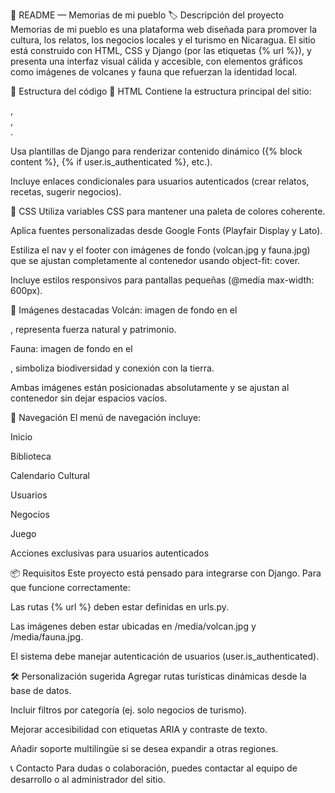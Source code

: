 📘 README — Memorias de mi pueblo
🏷️ Descripción del proyecto
Memorias de mi pueblo es una plataforma web diseñada para promover la cultura, los relatos, los negocios locales y el turismo en Nicaragua. El sitio está construido con HTML, CSS y Django (por las etiquetas {% url %}), y presenta una interfaz visual cálida y accesible, con elementos gráficos como imágenes de volcanes y fauna que refuerzan la identidad local.

🧱 Estructura del código
🔹 HTML
Contiene la estructura principal del sitio: <nav>, <main>, <footer>.

Usa plantillas de Django para renderizar contenido dinámico ({% block content %}, {% if user.is_authenticated %}, etc.).

Incluye enlaces condicionales para usuarios autenticados (crear relatos, recetas, sugerir negocios).

🔹 CSS
Utiliza variables CSS para mantener una paleta de colores coherente.

Aplica fuentes personalizadas desde Google Fonts (Playfair Display y Lato).

Estiliza el nav y el footer con imágenes de fondo (volcan.jpg y fauna.jpg) que se ajustan completamente al contenedor usando object-fit: cover.

Incluye estilos responsivos para pantallas pequeñas (@media max-width: 600px).

🌄 Imágenes destacadas
Volcán: imagen de fondo en el <nav>, representa fuerza natural y patrimonio.

Fauna: imagen de fondo en el <footer>, simboliza biodiversidad y conexión con la tierra.

Ambas imágenes están posicionadas absolutamente y se ajustan al contenedor sin dejar espacios vacíos.

🧭 Navegación
El menú de navegación incluye:

Inicio

Biblioteca

Calendario Cultural

Usuarios

Negocios

Juego

Acciones exclusivas para usuarios autenticados

📦 Requisitos
Este proyecto está pensado para integrarse con Django. Para que funcione correctamente:

Las rutas {% url %} deben estar definidas en urls.py.

Las imágenes deben estar ubicadas en /media/volcan.jpg y /media/fauna.jpg.

El sistema debe manejar autenticación de usuarios (user.is_authenticated).

🛠️ Personalización sugerida
Agregar rutas turísticas dinámicas desde la base de datos.

Incluir filtros por categoría (ej. solo negocios de turismo).

Mejorar accesibilidad con etiquetas ARIA y contraste de texto.

Añadir soporte multilingüe si se desea expandir a otras regiones.

📞 Contacto
Para dudas o colaboración, puedes contactar al equipo de desarrollo o al administrador del sitio.

